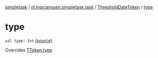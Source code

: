 [simpletask](../../index.md) / [nl.mpcjanssen.simpletask.task](../index.md) / [ThresholdDateToken](index.md) / [type](.)

# type

`val type: Int` [(source)](https://github.com/mpcjanssen/simpletask-android/blob/master/src/main/java/nl/mpcjanssen/simpletask/task/Task.kt#L560)

Overrides [TToken.type](../-t-token/type.md)


